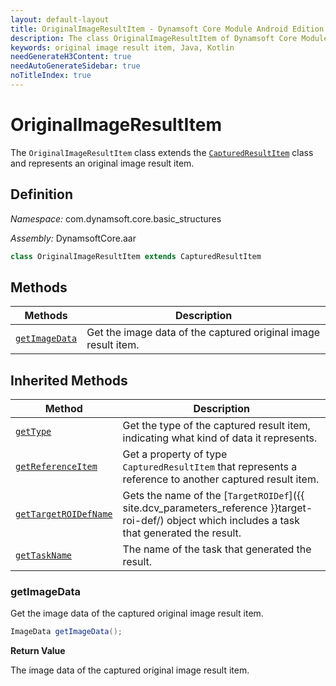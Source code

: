 ```yaml
---
layout: default-layout
title: OriginalImageResultItem - Dynamsoft Core Module Android Edition API Reference
description: The class OriginalImageResultItem of Dynamsoft Core Module represents a captured original image result item, which provides an property to get the image data.
keywords: original image result item, Java, Kotlin
needGenerateH3Content: true
needAutoGenerateSidebar: true
noTitleIndex: true
---
```


# OriginalImageResultItem

The `OriginalImageResultItem` class extends the [`CapturedResultItem`](captured-result.md) class and represents an original image result item.

## Definition

*Namespace:* com.dynamsoft.core.basic_structures

*Assembly:* DynamsoftCore.aar

```java
class OriginalImageResultItem extends CapturedResultItem
```

## Methods

| Methods | Description |
| ------- | ----------- |
| [`getImageData`](#getimagedata) | Get the image data of the captured original image result item. |

## Inherited Methods

| Method | Description |
| ------ | ----------- |
| [`getType`](captured-result.md#gettype) | Get the type of the captured result item, indicating what kind of data it represents. |
| [`getReferenceItem`](captured-result.md#getreferenceitem) | Get a property of type `CapturedResultItem` that represents a reference to another captured result item. |
| [`getTargetROIDefName`](captured-result.md#gettargetroidefname) | Gets the name of the [`TargetROIDef`]({{ site.dcv_parameters_reference }}target-roi-def/) object which includes a task that generated the result. |
| [`getTaskName`](captured-result.md#gettaskname) | The name of the task that generated the result. |

### getImageData

Get the image data of the captured original image result item.

```java
ImageData getImageData();
```

**Return Value**

The image data of the captured original image result item.
